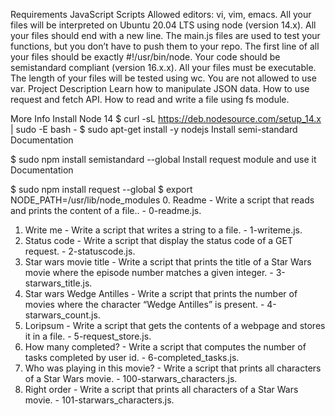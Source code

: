 Requirements
JavaScript Scripts
Allowed editors: vi, vim, emacs.
All your files will be interpreted on Ubuntu 20.04 LTS using node (version 14.x).
All your files should end with a new line.
The main.js files are used to test your functions, but you don’t have to push them to your repo.
The first line of all your files should be exactly #!/usr/bin/node.
Your code should be semistandard compliant (version 16.x.x).
All your files must be executable.
The length of your files will be tested using wc.
You are not allowed to use var.
Project Description
Learn how to manipulate JSON data. How to use request and fetch API. How to read and write a file using fs module.

More Info
Install Node 14
$ curl -sL https://deb.nodesource.com/setup_14.x | sudo -E bash -
$ sudo apt-get install -y nodejs
Install semi-standard
Documentation

$ sudo npm install semistandard --global
Install request module and use it
Documentation

$ sudo npm install request --global
$ export NODE_PATH=/usr/lib/node_modules
0. Readme - Write a script that reads and prints the content of a file.. - 0-readme.js.
1. Write me - Write a script that writes a string to a file. - 1-writeme.js.
2. Status code - Write a script that display the status code of a GET request. - 2-statuscode.js.
3. Star wars movie title - Write a script that prints the title of a Star Wars movie where the episode number matches a given integer. - 3-starwars_title.js.
4. Star wars Wedge Antilles - Write a script that prints the number of movies where the character “Wedge Antilles” is present. - 4-starwars_count.js.
5. Loripsum - Write a script that gets the contents of a webpage and stores it in a file. - 5-request_store.js.
6. How many completed? - Write a script that computes the number of tasks completed by user id. - 6-completed_tasks.js.
7. Who was playing in this movie? - Write a script that prints all characters of a Star Wars movie. - 100-starwars_characters.js.
8. Right order - Write a script that prints all characters of a Star Wars movie. - 101-starwars_characters.js.
